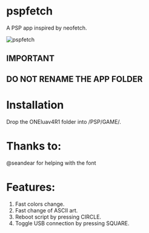 # pspfetch
A PSP app inspired by neofetch.

![](https://i.imgur.com/CiXvHpP.png "pspfetch")

## IMPORTANT
## DO NOT RENAME THE APP FOLDER

# Installation
Drop the ONEluav4R1 folder into /PSP/GAME/.

# Thanks to:
@seandear for helping with the font
   
# Features:
1. Fast colors change.
2. Fast change of ASCII art.
3. Reboot script by pressing CIRCLE.
4. Toggle USB connection by pressing SQUARE.
